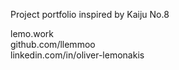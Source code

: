 Project portfolio inspired by Kaiju No.8

lemo.work  
github.com/llemmoo  
linkedin.com/in/oliver-lemonakis  

